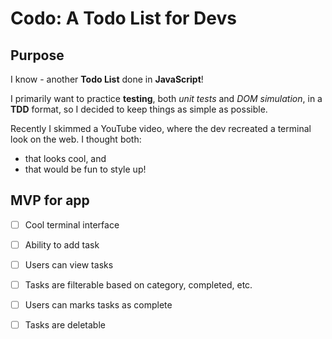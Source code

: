 # Codo: A Todo List for Devs

## Purpose

I know - another **Todo List** done in **JavaScript**! 

I primarily want to practice **testing**, both *unit tests* and *DOM simulation*, in a **TDD** format, so I decided to keep things as simple as possible.  

Recently I skimmed a YouTube video, where the dev recreated a terminal look on the web.  I thought both:
- that looks cool, and
- that would be fun to style up!

## MVP for app
 
- [ ] Cool terminal interface
- [ ] Ability to add task
- [ ] Users can view tasks
- [ ] Tasks are filterable based on category, completed, etc.
- [ ] Users can marks tasks as complete
- [ ] Tasks are deletable



